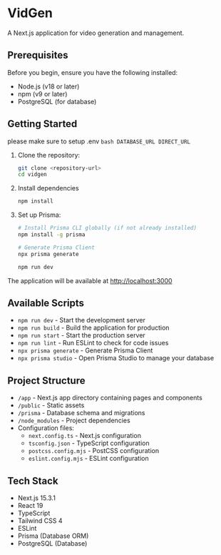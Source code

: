 # VidGen

A Next.js application for video generation and management.

## Prerequisites

Before you begin, ensure you have the following installed:

- Node.js (v18 or later)
- npm (v9 or later)
- PostgreSQL (for database)

## Getting Started

please make sure to setup .env
`bash
    DATABASE_URL
    DIRECT_URL
    `

1. Clone the repository:

   ```bash
   git clone <repository-url>
   cd vidgen
   ```

2. Install dependencies

   ```bash
   npm install
   ```

3. Set up Prisma:

   ```bash
   # Install Prisma CLI globally (if not already installed)
   npm install -g prisma

   # Generate Prisma Client
   npx prisma generate
   ```

   ```bash
   npm run dev
   ```

The application will be available at [http://localhost:3000](http://localhost:3000)

## Available Scripts

- `npm run dev` - Start the development server
- `npm run build` - Build the application for production
- `npm run start` - Start the production server
- `npm run lint` - Run ESLint to check for code issues
- `npx prisma generate` - Generate Prisma Client
- `npx prisma studio` - Open Prisma Studio to manage your database

## Project Structure

- `/app` - Next.js app directory containing pages and components
- `/public` - Static assets
- `/prisma` - Database schema and migrations
- `/node_modules` - Project dependencies
- Configuration files:
  - `next.config.ts` - Next.js configuration
  - `tsconfig.json` - TypeScript configuration
  - `postcss.config.mjs` - PostCSS configuration
  - `eslint.config.mjs` - ESLint configuration

## Tech Stack

- Next.js 15.3.1
- React 19
- TypeScript
- Tailwind CSS 4
- ESLint
- Prisma (Database ORM)
- PostgreSQL (Database)
